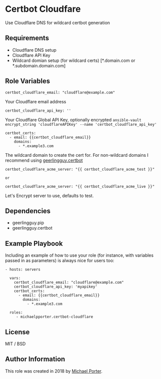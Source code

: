Certbot Cloudfare
=========

Use Cloudflare DNS for wildcard certbot generation

Requirements
------------

- Cloudflare DNS setup
- Cloudflare API Key
- Wildcard domian setup (for wildcard certs) [*.domain.com or *.subdomain.domain.com]

Role Variables
--------------

    certbot_cloudflare_email: "cloudflare@example.com"

Your Cloudflare email address

    certbot_cloudflare_api_key: ''

Your Cloudflare Global API Key, optionally encrypted `ansible-vault encrypt_string 'cloudflareAPIKey' --name 'certbot_cloudflare_api_key'`

    certbot_certs:
      - email: {{certbot_cloudflare_email}}
        domains:
          - *.example3.com

The wildcard domain to create the cert for. For non-wildcard domains I recommend using [geerlingguy.certbot](https://github.com/geerlingguy/ansible-role-certbot)

    certbot_cloudflare_acme_server: "{{ certbot_cloudflare_acme_test }}"

    or 

    certbot_cloudflare_acme_server: "{{ certbot_cloudflare_acme_live }}"
    
Let's Encrypt server to use, defaults to test.


Dependencies
------------

- geerlingguy.pip
- geerlingguy.certbot

Example Playbook
----------------

Including an example of how to use your role (for instance, with variables passed in as parameters) is always nice for users too:

    - hosts: servers
    
      vars:
        certbot_cloudflare_email: "cloudflare@example.com"
        certbot_cloudflare_api_key: 'myapikey'
        certbot_certs:
          - email: {{certbot_cloudflare_email}}
            domains:
              - *.example3.com

      roles:
         - michaelpporter.certbot-cloudflare

License
-------

MIT / BSD

Author Information
------------------

This role was created in 2018 by [Michael Porter](https://www.michaelpporter.com/).

